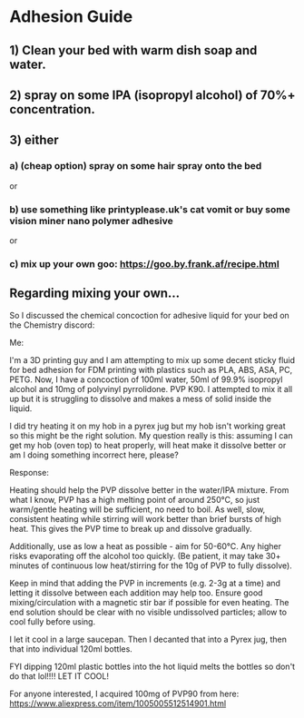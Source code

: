 # Adhesion Guide

## 1) Clean your bed with warm dish soap and water.

## 2) spray on some IPA (isopropyl alcohol) of 70%+ concentration.

## 3) either

### a) (cheap option) spray on some hair spray onto the bed 

or 

### b) use something like printyplease.uk's cat vomit or buy some vision miner nano polymer adhesive 

or 

### c) mix up your own goo: https://goo.by.frank.af/recipe.html

## Regarding mixing your own...

So I discussed the chemical concoction for adhesive liquid for your bed on the Chemistry discord:

Me:

I'm a 3D printing guy and I am attempting to mix up some decent sticky fluid for bed adhesion for FDM printing with plastics such as PLA, ABS, ASA, PC, PETG.  Now, I have a concoction of 100ml water, 50ml of 99.9% isopropyl alcohol and 10mg of polyvinyl pyrrolidone. PVP K90.  I attempted to mix it all up but it is struggling to dissolve and makes a mess of solid inside the liquid.  

I did try heating it on my hob in a pyrex jug but my hob isn't working great so this might be the right solution.  My question really is this: assuming I can get my hob (oven top) to heat properly, will heat make it dissolve better or am I doing something incorrect here, please? 

Response:

Heating should help the PVP dissolve better in the water/IPA mixture. From what I know, PVP has a high melting point of around 250°C, so just warm/gentle heating will be sufficient, no need to boil. As well, slow, consistent heating while stirring will work better than brief bursts of high heat. This gives the PVP time to break up and dissolve gradually. 

Additionally,  use as low a heat as possible - aim for 50-60°C. Any higher risks evaporating off the alcohol too quickly.  (Be patient, it may take 30+ minutes of continuous low heat/stirring for the 10g of PVP to fully dissolve). 

Keep in mind that adding the PVP in increments (e.g. 2-3g at a time) and letting it dissolve between each addition may help too. Ensure good mixing/circulation with a magnetic stir bar if possible for even heating. The end solution should be clear with no visible undissolved particles; allow to cool fully before using.

I let it cool in a large saucepan.  Then I decanted that into a Pyrex jug, then that into individual 120ml bottles.

FYI dipping 120ml plastic bottles into the hot liquid melts the bottles so don't do that lol!!!!
LET IT COOL!

For anyone interested, I acquired 100mg of PVP90 from here: https://www.aliexpress.com/item/1005005512514901.html
